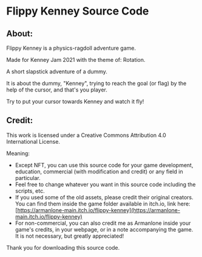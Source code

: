 # Flippy Kenney Source Code

## About:
Flippy Kenney is a physics-ragdoll adventure game.

Made for Kenney Jam 2021 with the theme of: Rotation.

A short slapstick adventure of a dummy.

It is about the dummy, "Kenney", trying to reach the goal (or flag) by the help of the cursor, and that's you player.

Try to put your cursor towards Kenney and watch it fly!

## Credit:

This work is licensed under a Creative Commons Attribution 4.0 International License.

Meaning:
- Except NFT, you can use this source code for your game development, education, commercial (with modification and credit) or any field in particular.
- Feel free to change whatever you want in this source code including the scripts, etc.
- If you used some of the old assets, please credit their original creators. You can find them inside the game folder available in itch.io, link here: [https://armanlone-main.itch.io/flippy-kenney](https://armanlone-main.itch.io/flippy-kenney)
- For non-commercial, you can also credit me as Armanlone inside your game's credits, in your webpage, or in a note accompanying the game. It is not necessary, but greatly appreciated!

Thank you for downloading this source code.
